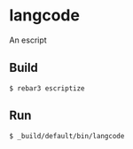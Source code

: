 langcode
=====

An escript

Build
-----

    $ rebar3 escriptize

Run
---

    $ _build/default/bin/langcode
